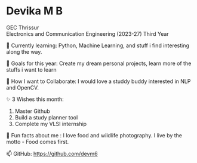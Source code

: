 # Devika M B
GEC Thrissur  
Electronics and Communication Engineering  (2023-27)
Third Year

🌱 Currently learning: Python, Machine Learning, and stuff i find interesting along the way.

🎯 Goals for this year: Create my dream personal projects, learn more of the stuffs i want to learn

👯 How I want to Collaborate: I would love a studdy buddy interested in NLP and OpenCV.

✨ 3 Wishes this month:
1. Master Github
2. Build a study planner tool  
3. Complete my VLSI internship  

💬 Fun facts about me : I love food and wildlife photography. I live by the motto - Food comes first. 

📫 GitHub: https://github.com/devm6
